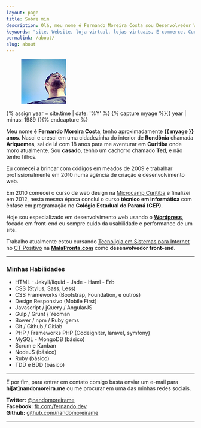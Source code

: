```yaml
---
layout: page
title: Sobre mim
description: Olá, meu nome é Fernando Moreira Costa sou Desenvolvedor Wordpress em Curitiba - PR
keywords: "site, Website, loja virtual, lojas virtuais, E-commerce, Curitiba, wordpress, frontend, front-end, html5, css3, javascript, jquery, seo, otimização, performance"
permalink: /about/
slug: about
---
```


<figure>
  <img src="/assets/images/avatar.jpg" class="dot" title="Fernando Moreira Costa" alt="Fernando Moreira Costa">
</figure>

{% assign year = site.time | date: '%Y' %}
{% capture myage %}{{ year | minus: 1989 }}{% endcapture %}

Meu nome é **Fernando Moreira Costa**, tenho aproximadamente **{{ myage }} anos**. Nasci e cresci em uma cidadezinha do interior de **Rondônia** chamada **Ariquemes**, sai de lá com 18 anos para me aventurar em **Curitiba** onde moro atualmente. Sou **casado**, tenho um cachorro chamado **Ted**, e não tenho filhos.

Eu comecei a brincar com códigos em meados de 2009 e trabalhar profissionalmente em 2010 numa agência de criação e desenvolvimento web.

Em 2010 comecei o curso de web design na <a href="http://microcampcuritiba.com.br/" target="_blank">Microcamp Curitiba</a> e finalizei em 2012, nesta mesma época conclui o curso **técnico em informática** com ênfase em programação no **Colégio Estadual do Paraná (CEP)**.

Hoje sou especializado em desenvolvimento web usando o <a href="http://br.wordpress.org/" target="_blank">**Wordpress**</a>, focado em front-end eu sempre cuido da usabilidade e performance de um site.

Trabalho atualmente estou cursando <a href="http://www.ctpositivo.edu.br/cursos-de-tecnologia/sistemas-para-internet" target="_blank">Tecnoligia em Sistemas para Internet</a> no <a target="_blank" href="http://www.ctpositivo.edu.br/">CT Positivo</a> na <a href="http://malapronta.com" target="_blank">**MalaPronta.com**</a> como **desenvolvedor front-end**.

<hr>

### Minhas Habilidades

* HTML - Jekyll/liquid - Jade - Haml - Erb
* CSS (Stylus, Sass, Less)
* CSS Frameworks (Bootstrap, Foundation, e outros)
* Design Responsivo (Mobile First)
* Javascript / jQuery / AngularJS
* Gulp / Grunt / Yeoman
* Bower / npm / Ruby gems
* Git / Github / Gitlab
* PHP / Frameworks PHP (Codeigniter, laravel, symfony)
* MySQL - MongoDB (básico)
* Scrum e Kanban
* NodeJS (básico)
* Ruby (básico)
* TDD e BDD (básico)

<hr>

E por fim, para entrar em contato comigo basta enviar um e-mail para **hi[at]nandomoreira.me** ou me procurar em uma das minhas redes sociais.

**Twitter:** <a href="http://twitter.com/nandomoreirame" target="_blank">@nandomoreirame</a><br>
**Facebook:** <a href="http://facebook.com/fernando.dev" target="_blank">fb.com/fernando.dev</a><br>
**Github:** <a href="http://github.com/nandomoreirame" target="_blank">github.com/nandomoreirame</a><br>

<hr>

